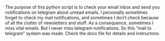 The purpose of this python script is to check your email inbox and send you notifications on telegram about unread emails.
I personally sometimes forget to check my mail notifications, and sometimes I don’t check because of all the clutter of newsletters and stuff.
As a consequence, sometimes I miss vital emails. But I never miss telegram notifications. So this “mail to telegram” system was made. 
Check the docx file for details and instructons.  
